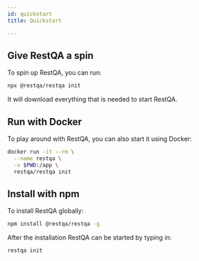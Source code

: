 ```yaml
---
id: quickstart
title: Quickstart

---
```



## Give RestQA a spin

To spin up RestQA, you can run:

```bash
npx @restqa/restqa init
```

It will download everything that is needed to start RestQA.

## Run with Docker

To play around with RestQA, you can also start it using Docker:

```bash
docker run -it --rm \
  --name restqa \
  -v $PWD:/app \
  restqa/restqa init
```

## Install with npm

To install RestQA globally:

```bash
npm install @restqa/restqa -g
```

After the installation RestQA can be started by typing in:

```bash
restqa init
```
